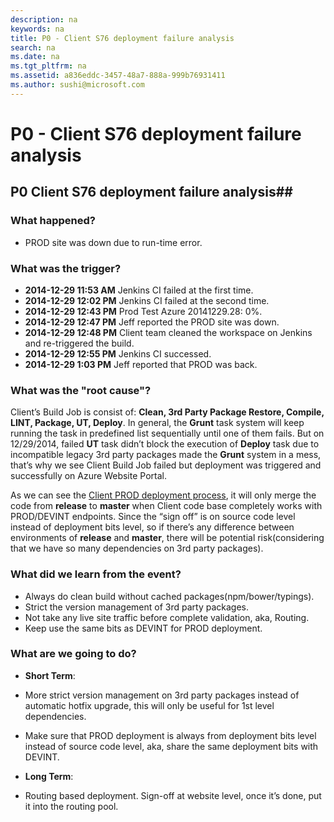 ```yaml
---
description: na
keywords: na
title: P0 - Client S76 deployment failure analysis
search: na
ms.date: na
ms.tgt_pltfrm: na
ms.assetid: a836eddc-3457-48a7-888a-999b76931411
ms.author: sushi@microsoft.com
---
```

# P0 - Client S76 deployment failure analysis
## P0 Client S76 deployment failure analysis##
### What happened? ###
- PROD site was down due to run-time error.

### What was the trigger? ###

- **2014-12-29 11:53 AM** Jenkins CI failed at the first time.
- **2014-12-29 12:02 PM** Jenkins CI failed at the second time.
- **2014-12-29 12:43 PM** Prod Test Azure 20141229.28: 0%.
- **2014-12-29 12:47 PM** Jeff reported the PROD site was down.
- **2014-12-29 12:48 PM** Client team cleaned the workspace on Jenkins and re-triggered the build.
- **2014-12-29 12:55 PM** Jenkins CI successed.
- **2014-12-29  1:03 PM** Jeff reported that PROD was back.


### What was the "root cause"? ###
Client’s Build Job is consist of: **Clean, 3rd Party Package Restore, Compile, LINT, Package, UT, Deploy**. In general, the **Grunt** task system will keep running the task in predefined list sequentially until one of them fails. But on 12/29/2014, failed **UT** task didn’t block the execution of **Deploy** task due to incompatible legacy 3rd party packages made the **Grunt** system in a mess, that’s why we see Client Build Job failed but deployment was triggered and successfully on Azure Website Portal.

As we can see the [Client PROD deployment process](http://capsdoc.azurewebsites.net/client/prod/deploy.html), it will only merge the code from **release** to **master** when Client code base completely works with PROD/DEVINT endpoints. Since the “sign off” is on source code level instead of deployment bits level, so if there’s any difference between environments of **release** and  **master**, there will be potential risk(considering that we have so many dependencies on 3rd party packages).


### What did we learn from the event? ###
- Always do clean build without cached packages(npm/bower/typings).
- Strict the version management of 3rd party packages.
- Not take any live site traffic before complete validation, aka, Routing.
- Keep use the same bits as DEVINT for PROD deployment.
### What are we going to do? ###
- **Short Term**:
 -	More strict version management on 3rd party packages instead of automatic hotfix upgrade, this will only be useful for 1st level dependencies.
 -	Make sure that PROD deployment is always from deployment bits level instead of source code level, aka, share the same deployment bits with DEVINT.

- **Long Term**:
 -	Routing based deployment. Sign-off at website level, once it’s done, put it into the routing pool.
